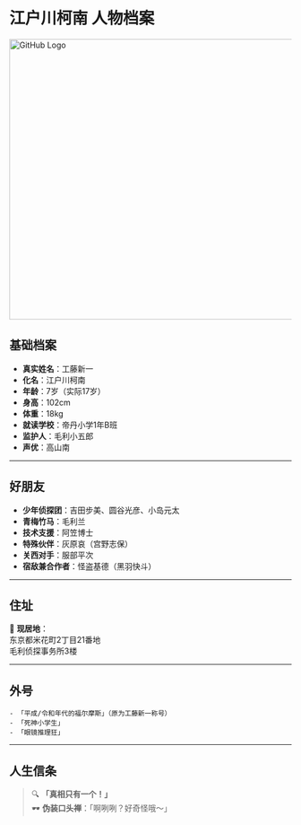 # 江户川柯南 人物档案
<img src=”https://github.com/shang18-png/GitDemo/blob/main/%E6%9F%AF%E5%8D%97/u%3D2699860655%2C1034344028%26fm%3D253%26fmt%3Dauto%26app%3D120%26f%3DJPEG.webp“ alt="GitHub Logo" title="柯南" width="800" height="500">

## 基础档案
- **真实姓名**：工藤新一  
- **化名**：江户川柯南  
- **年龄**：7岁（实际17岁）  
- **身高**：102cm  
- **体重**：18kg  
- **就读学校**：帝丹小学1年B班  
- **监护人**：毛利小五郎  
- **声优**：高山南  

---

## 好朋友
- **少年侦探团**：吉田步美、圆谷光彦、小岛元太  
- **青梅竹马**：毛利兰  
- **技术支援**：阿笠博士  
- **特殊伙伴**：灰原哀（宫野志保）  
- **关西对手**：服部平次  
- **宿敌兼合作者**：怪盗基德（黑羽快斗）

---

## 住址
📍 **现居地**：  
东京都米花町2丁目21番地  
毛利侦探事务所3楼  

---

## 外号
```plaintext
- 「平成/令和年代的福尔摩斯」（原为工藤新一称号）
- 「死神小学生」
- 「眼镜推理狂」
```

---

## 人生信条
> 🔍 **「真相只有一个！」**  
> 🕶️ **伪装口头禅**：「啊咧咧？好奇怪哦～」
